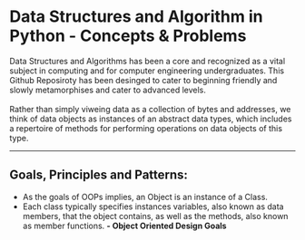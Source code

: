 ﻿# Data Structures and Algorithm in Python - Concepts & Problems

 Data Structures and Algorithms has been a core and recognized as a vital subject in computing and for computer engineering undergraduates. This Github Reposiroty has been desinged to cater to beginning friendly and slowly metamorphises and cater to advanced levels. <br>
 <br>
 Rather than simply viweing data as a collection of bytes and addresses, we think of data objects as instances of an abstract data types, which includes a repertoire of methods for performing operations on data objects of this type.
 <hr/>
 
 ## Goals, Principles and Patterns:
 - As the goals of OOPs implies, an Object is an instance of a Class.
 - Each class typically specifies instances variables, also known as data members, that the object contains, as well as the methods, also known as member functions.
 **- Object Oriented Design Goals**
